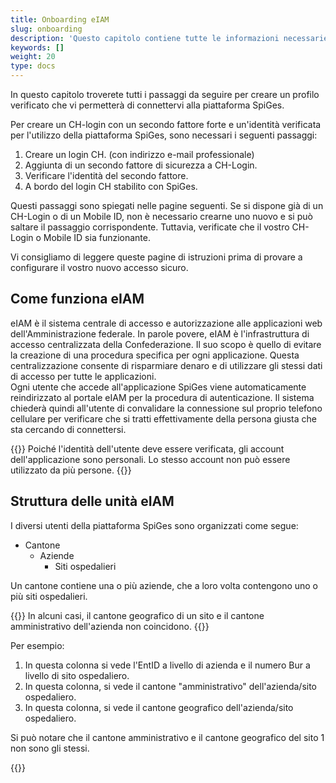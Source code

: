 ```yaml
---
title: Onboarding eIAM
slug: onboarding
description: 'Questo capitolo contiene tutte le informazioni necessarie per collegarsi alla piattaforma SpiGes.'
keywords: []
weight: 20
type: docs
---
```


In questo capitolo troverete tutti i passaggi da seguire per creare un profilo verificato che vi permetterà di connettervi alla piattaforma SpiGes. 

Per creare un CH-login con un secondo fattore forte e un'identità verificata per l'utilizzo della piattaforma SpiGes, sono necessari i seguenti passaggi:

1. Creare un login CH. (con indirizzo e-mail professionale)
2. Aggiunta di un secondo fattore di sicurezza a CH-Login.
3. Verificare l'identità del secondo fattore.
4. A bordo del login CH stabilito con SpiGes.

Questi passaggi sono spiegati nelle pagine seguenti. Se si dispone già di un CH-Login o di un Mobile ID, non è necessario crearne uno nuovo e si può saltare il passaggio corrispondente. Tuttavia, verificate che il vostro CH-Login o Mobile ID sia funzionante.

Vi consigliamo di leggere queste pagine di istruzioni prima di provare a configurare il vostro nuovo accesso sicuro.

## Come funziona eIAM

eIAM è il sistema centrale di accesso e autorizzazione alle applicazioni web dell'Amministrazione federale. In parole povere, eIAM è l'infrastruttura di accesso centralizzata della Confederazione. Il suo scopo è quello di evitare la creazione di una procedura specifica per ogni applicazione. Questa centralizzazione consente di risparmiare denaro e di utilizzare gli stessi dati di accesso per tutte le applicazioni.    
Ogni utente che accede all'applicazione SpiGes viene automaticamente reindirizzato al portale eIAM per la procedura di autenticazione. Il sistema chiederà quindi all'utente di convalidare la connessione sul proprio telefono cellulare per verificare che si tratti effettivamente della persona giusta che sta cercando di connettersi.  

{{<alert color="warning">}}
Poiché l'identità dell'utente deve essere verificata, gli account dell'applicazione sono personali. Lo stesso account non può essere utilizzato da più persone.
{{</alert>}}

## Struttura delle unità eIAM
I diversi utenti della piattaforma SpiGes sono organizzati come segue: 

- Cantone
    - Aziende
        - Siti ospedalieri

Un cantone contiene una o più aziende, che a loro volta contengono uno o più siti ospedalieri.  

{{<alert color="warning">}}
In alcuni casi, il cantone geografico di un sito e il cantone amministrativo dell'azienda non coincidono.
{{</alert>}}

Per esempio:

<div class="two_column">

<div class="left_col">
<!-- First column content goes here -->
<p> 
<ol>
  <li> In questa colonna si vede l'EntID a livello di azienda e il numero Bur a livello di sito ospedaliero. </li>
  <li> In questa colonna, si vede il cantone "amministrativo" dell'azienda/sito ospedaliero. </li>
  <li> In questa colonna, si vede il cantone geografico dell'azienda/sito ospedaliero. </li>
</ol> 
</p>

<p> Si può notare che il cantone amministrativo e il cantone geografico del sito 1 non sono gli stessi.  </p>
</div>

<div class="right_col">
<!-- Second column content goes here -->
{{<insertImage image="Visu_entreprise.png" class="edge max-w-90">}}
</div>

</div>

&nbsp;